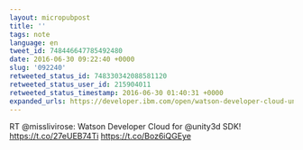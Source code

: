 ```yaml
---
layout: micropubpost
title: ''
tags: note
language: en
tweet_id: 748446647785492480
date: 2016-06-30 09:22:40 +0000
slug: '092240'
retweeted_status_id: 748330342088581120
retweeted_status_user_id: 215904011
retweeted_status_timestamp: 2016-06-30 01:40:31 +0000
expanded_urls: https://developer.ibm.com/open/watson-developer-cloud-unity-sdk/,https://twitter.com/misslivirose/status/748330342088581120/photo/1,https://developer.ibm.com/open/watson-developer-cloud-unity-sdk/,https://twitter.com/misslivirose/status/748330342088581120/photo/1
---
```

RT @misslivirose: Watson Developer Cloud for @unity3d SDK! https://t.co/27eUEB74Ti https://t.co/Boz6iQGEye
